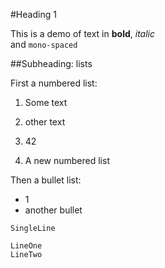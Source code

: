 ﻿#Heading 1

This is a demo of text in **bold**, _italic_  
and `mono-spaced`

##Subheading: lists

First a numbered list:

1. Some text
2. other text
3. 42

1. A new numbered list

Then a bullet list:

* 1
* another bullet

`SingleLine`

```
LineOne
LineTwo
```
